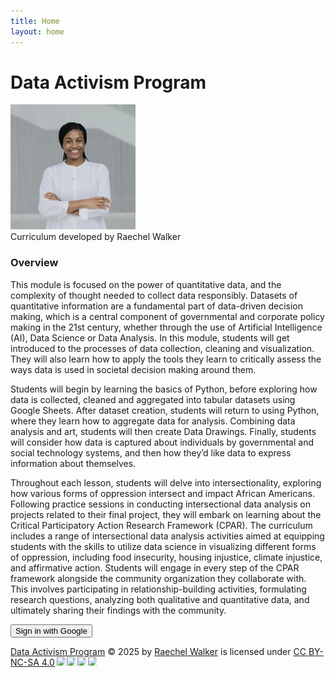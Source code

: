 ```yaml
---
title: Home
layout: home
---
```

# Data Activism Program

<img src="Rwalker.jpg" alt="Raechel Walker" width="200" height="200"> <br>
Curriculum developed by Raechel Walker

### Overview

This module is focused on the power of quantitative data, and the complexity of thought needed to collect data responsibly.  Datasets of quantitative information are a fundamental part of data-driven decision making, which is a central component of governmental and corporate policy making in the 21st century, whether through the use of Artificial Intelligence (AI), Data Science or Data Analysis. In this module, students will get introduced to the processes of data collection, cleaning and visualization. They will also learn how to apply the tools they learn to critically assess the ways data is used in societal decision making around them. 

Students will begin by learning the basics of Python, before exploring how data is collected, cleaned and aggregated into tabular datasets using Google Sheets. After dataset creation, students will return to using Python, where they learn how to aggregate data for analysis. Combining data analysis and art, students will then create Data Drawings. Finally, students will consider how data is captured about individuals by governmental and social technology systems, and then how they’d like data to express information about themselves. 

Throughout each lesson, students will delve into intersectionality, exploring how various forms of oppression intersect and impact African Americans. Following practice sessions in conducting intersectional data analysis on projects related to their final project, they will embark on learning about the Critical Participatory Action Research Framework (CPAR).  The curriculum includes a range of intersectional data analysis activities aimed at equipping students with the skills to utilize data science in visualizing different forms of oppression, including food insecurity, housing injustice, climate injustice, and affirmative action.  Students will engage in every step of the CPAR framework alongside the community organization they collaborate with. This involves participating in relationship-building activities, formulating research questions, analyzing both qualitative and quantitative data, and ultimately sharing their findings with the community.


<!-- Firebase App (Core) -->
<script src="https://www.gstatic.com/firebasejs/10.12.0/firebase-app.js"></script>

<!-- Firebase Auth -->
<script src="https://www.gstatic.com/firebasejs/10.12.0/firebase-auth.js"></script>

<script>
  // Your Firebase config (from Firebase console > Project Settings)
  const firebaseConfig = {
    apiKey: "AIzaSyDI37RszOq8_iWzQE0UK6axFjflqvQTbl0",
    authDomain: "liberatorycomputing-16020.firebaseapp.com",
    projectId: "liberatorycomputing-16020",
    storageBucket: "liberatorycomputing-16020.firebasestorage.app",
    messagingSenderId: "572560031507",
    appId: "1:572560031507:web:43a76638a0261a6d84e4e6"
  };
  firebase.initializeApp(firebaseConfig);
</script>

<script>
  const provider = new firebase.auth.GoogleAuthProvider();

  function signInWithGoogle() {
    firebase.auth().signInWithPopup(provider)
      .then(result => {
        const user = result.user;
        console.log("Logged in as:", user.displayName);
        window.location.href = "/protected.html"; // redirect to protected page
      })
      .catch(error => {
        console.error("Error:", error);
        alert(error.message);
      });
  }
</script>


<button onclick="signInWithGoogle()">Sign in with Google</button>






<a href="https://creativecommons.org">Data Activism Program</a> © 2025 by <a href="https://creativecommons.org">Raechel Walker</a> is licensed under <a href="https://creativecommons.org/licenses/by-nc-sa/4.0/">CC BY-NC-SA 4.0</a><img src="https://mirrors.creativecommons.org/presskit/icons/cc.svg" style="max-width: 1em;max-height:1em;margin-left: .2em;"><img src="https://mirrors.creativecommons.org/presskit/icons/by.svg" style="max-width: 1em;max-height:1em;margin-left: .2em;"><img src="https://mirrors.creativecommons.org/presskit/icons/nc.svg" style="max-width: 1em;max-height:1em;margin-left: .2em;"><img src="https://mirrors.creativecommons.org/presskit/icons/sa.svg" style="max-width: 1em;max-height:1em;margin-left: .2em;">
